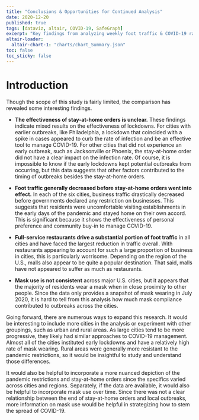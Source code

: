 ```yaml
---
title: "Conclusions & Opportunities for Continued Analysis"
date: 2020-12-20
published: true
tags: [dataviz, altair, COVID-19, SafeGraph]
excerpt: "Key findings from analyzing weekly foot traffic & COVID-19 rates"
altair-loader:
  altair-chart-1: "charts/chart_Summary.json"
toc: false
toc_sticky: false
---
```


# Introduction

<div id="altair-chart-1"></div>

Though the scope of this study is fairly limited, the comparison has revealed some interesting findings.

* **The effectiveness of stay-at-home orders is unclear.** These findings indicate mixed results on the effectiveness of lockdowns. For cities with earlier outbreaks, like Philadelphia, a lockdown that coincided with a spike in cases appeared to curb the rate of infection and be an effective tool to manage COVID-19. For other cities that did not experience an early outbreak, such as Jacksonville or Phoenix, the stay-at-home order did not have a clear impact on the infection rate. Of course, it is impossible to know if the early lockdowns kept potential outbreaks from occurring, but this data suggests that other factors contributed to the timing of outbreaks besides the stay-at-home orders. 

* **Foot traffic generally decreased before stay-at-home orders went into effect.** In each of the six cities, business traffic drastically decreased before governments declared any restriction on businesses. This suggests that residents were uncomfortable visiting establishments in the early days of the pandemic and stayed home on their own accord. This is significant because it shows the effectiveness of personal preference and community buy-in to manage COVID-19. 

* **Full-service restaurants drive a substantial portion of foot traffic** in all cities and have faced the largest reduction in traffic overall. With restaurants appearing to account for such a large proportion of business in cities, this is particularly worrisome. Depending on the region of the U.S., malls also appear to be quite a popular destination. That said, malls have not appeared to suffer as much as restaurants.

* **Mask use is not consistent** across major U.S. cities, but it appears that the majority of residents wear a mask when in close proximity to other people. Since the data only provides a snapshot of mask wearing in July 2020, it is hard to tell from this analysis how much mask compliance contributed to outbreaks across the cities.

Going forward, there are numerous ways to expand this research. It would be interesting to include more cities in the analysis or experiment with other groupings, such as urban and rural areas. As large cities tend to be more progressive, they likely had similar approaches to COVID-19 management. Almost all of the cities instituted early lockdowns and have a relatively high rate of mask wearing. Rural areas were generally more resistant to the pandemic restrictions, so it would be insightful to study and understand those differences.  

It would also be helpful to incorporate a more nuanced depiction of the pandemic restrictions and stay-at-home orders since the specifics varied across cities and regions. Separately, if the data are available, it would also be helpful to incorporate mask use over time. Since there was not a clear relationship between the end of stay-at-home orders and local outbreaks, more information on mask use would be helpful in strategizing how to stem the spread of COVID-19.


